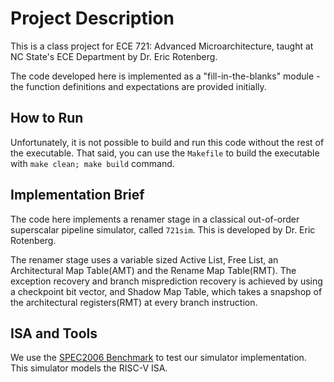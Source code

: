 # Project Description
This is a class project for ECE 721: Advanced Microarchitecture,
taught at NC State's ECE Department by Dr. Eric Rotenberg.

The code developed here is implemented as a "fill-in-the-blanks"
module - the function definitions and expectations are provided
initially.

## How to Run
Unfortunately, it is not possible to build and run this code without
the rest of the executable. That said, you can use the `Makefile`
to build the executable with `make clean; make build` command.

## Implementation Brief
The code here implements a renamer stage in a classical out-of-order
superscalar pipeline simulator, called `721sim`. This is developed
by Dr. Eric Rotenberg.

The renamer stage uses a variable sized Active List, Free List, an
Architectural Map Table(AMT) and the Rename Map Table(RMT). The
exception recovery and branch misprediction recovery is achieved
by using a checkpoint bit vector, and Shadow Map Table, which takes
a snapshop of the architectural registers(RMT) at every branch instruction.

## ISA and Tools
We use the [SPEC2006 Benchmark](https://www.spec.org/cpu2006/) to test
our simulator implementation. This simulator models the RISC-V ISA.

